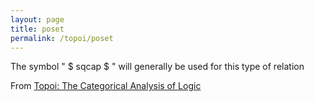 ```yaml
---
layout: page
title: poset
permalink: /topoi/poset
---
```

The symbol " $ sqcap $ " will generally be used for this type of relation


From [Topoi: The Categorical Analysis of Logic](https://mathgloss.github.io/MathGloss/topoi.html)